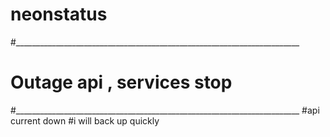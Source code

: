 # neonstatus
#_______________________________________________________________________
# Outage api , services stop 
#_______________________________________________________________________
#api current down
#i will back up quickly
